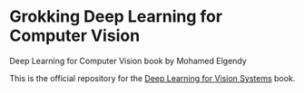 # Grokking Deep Learning for Computer Vision 

Deep Learning for Computer Vision book by Mohamed Elgendy


This is the official repository for the [Deep Learning for Vision Systems](https://www.manning.com/books/grokking-deep-learning-for-computer-vision?a_aid=compvisionbookcom&a_bid=90abff15) book.
